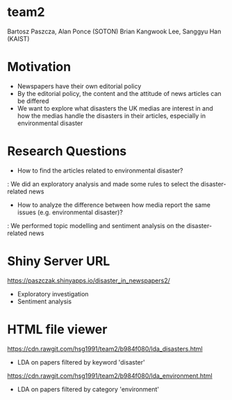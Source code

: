 # team2
Bartosz Paszcza, Alan Ponce (SOTON)
Brian Kangwook Lee, Sanggyu Han (KAIST)

# Motivation
- Newspapers have their own editorial policy
- By the editorial policy, the content and the attitude of news articles can be differed
- We want to explore what disasters the UK medias are interest in and how the medias handle the disasters in their articles, especially in environmental disaster

# Research Questions
- How to find the articles related to environmental disaster?

: We did an exploratory analysis and made some rules to select the disaster-related news

- How to analyze the difference between how media report the same issues (e.g. environmental disaster)?

: We performed topic modelling and sentiment analysis on the disaster-related news

# Shiny Server URL

https://paszczak.shinyapps.io/disaster_in_newspapers2/

- Exploratory investigation
- Sentiment analysis

# HTML file viewer

https://cdn.rawgit.com/hsg1991/team2/b984f080/lda_disasters.html

- LDA on papers filtered by keyword 'disaster'

https://cdn.rawgit.com/hsg1991/team2/b984f080/lda_environment.html

- LDA on papers filtered by category 'environment'
